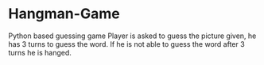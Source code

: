 # Hangman-Game
Python based guessing game
Player is asked to guess the picture given, he has 3 turns to guess the word. If he is not able to guess
the word after 3 turns he is hanged.
